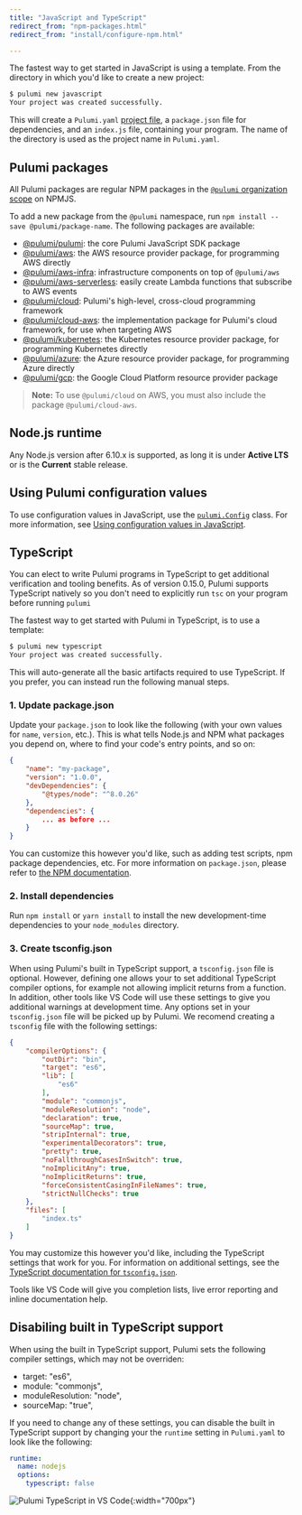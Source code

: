 ```yaml
---
title: "JavaScript and TypeScript"
redirect_from: "npm-packages.html"
redirect_from: "install/configure-npm.html"

---
```


The fastest way to get started in JavaScript is using a template.  From the directory in which you'd like to create a new project:

```bash
$ pulumi new javascript
Your project was created successfully.
```

This will create a `Pulumi.yaml` [project file](./project.html), a `package.json` file for dependencies, and an `index.js` file, containing your program. The name of the directory is used as the project name in `Pulumi.yaml`.

## Pulumi packages

All Pulumi packages are regular NPM packages in the [`@pulumi` organization scope](https://www.npmjs.com/org/pulumi) on NPMJS.

To add a new package from the `@pulumi` namespace, run `npm install --save @pulumi/package-name`.  The following packages are available:

- [@pulumi/pulumi](https://www.npmjs.com/package/@pulumi/pulumi): the core Pulumi JavaScript SDK package
- [@pulumi/aws](https://www.npmjs.com/package/@pulumi/aws): the AWS resource provider package, for programming AWS directly
- [@pulumi/aws-infra](https://www.npmjs.com/package/@pulumi/aws-infra): infrastructure components on top of `@pulumi/aws`
- [@pulumi/aws-serverless](https://www.npmjs.com/package/@pulumi/aws-serverless): easily create Lambda functions that subscribe to AWS events
- [@pulumi/cloud](https://www.npmjs.com/package/@pulumi/cloud): Pulumi's high-level, cross-cloud programming framework
- [@pulumi/cloud-aws](https://www.npmjs.com/package/@pulumi/cloud-aws): the implementation package for Pulumi's cloud framework, for use when targeting AWS
- [@pulumi/kubernetes](https://www.npmjs.com/package/@pulumi/kubernetes): the Kubernetes resource provider package, for programming Kubernetes directly
- [@pulumi/azure](https://www.npmjs.com/package/@pulumi/azure): the Azure resource provider package, for programming Azure directly
- [@pulumi/gcp](https://www.npmjs.com/package/@pulumi/gcp): the Google Cloud Platform resource provider package

> **Note:** To use `@pulumi/cloud` on AWS, you must also include the package `@pulumi/cloud-aws`.

## Node.js runtime

Any Node.js version after 6.10.x is supported, as long it is under **Active LTS** or is the **Current** stable release.

## Using Pulumi configuration values

To use configuration values in JavaScript, use the [`pulumi.Config`] class. For more information, see [Using configuration values in JavaScript].

## TypeScript

You can elect to write Pulumi programs in TypeScript to get additional verification and tooling benefits. As of version 0.15.0, Pulumi supports TypeScript natively so you don't need to explicitly run `tsc` on your program before running `pulumi`

The fastest way to get started with Pulumi in TypeScript, is to use a template:

```bash
$ pulumi new typescript
Your project was created successfully.
```

This will auto-generate all the basic artifacts required to use TypeScript. If you prefer, you can instead run the following manual steps.

### 1. Update package.json

Update your `package.json` to look like the following (with your own values for `name`, `version`, etc.).  This
is what tells Node.js and NPM what packages you depend on, where to find your code's entry points, and so on:

```json
{
    "name": "my-package",
    "version": "1.0.0",
    "devDependencies": {
        "@types/node": "^8.0.26"
    },
    "dependencies": {
        ... as before ...
    }
}
```

You can customize this however you'd like, such as adding test scripts, npm package dependencies, etc.  For more information on `package.json`, please refer to [the NPM documentation](https://docs.npmjs.com/files/package.json).

### 2. Install dependencies

Run `npm install` or `yarn install` to install the new development-time dependencies to your `node_modules` directory.

### 3. Create tsconfig.json

When using Pulumi's built in TypeScript support, a `tsconfig.json` file is optional. However, defining one allows your to set additional TypeScript compiler options, for example not allowing implicit returns from a function. In addition, other tools like VS Code will use these settings to give you additional warnings at development time. Any options set in your `tsconfig.json` file will be picked up by Pulumi. We recomend creating a `tsconfig` file with the following settings:

```json
{
    "compilerOptions": {
        "outDir": "bin",
        "target": "es6",
        "lib": [
            "es6"
        ],
        "module": "commonjs",
        "moduleResolution": "node",
        "declaration": true,
        "sourceMap": true,
        "stripInternal": true,
        "experimentalDecorators": true,
        "pretty": true,
        "noFallthroughCasesInSwitch": true,
        "noImplicitAny": true,
        "noImplicitReturns": true,
        "forceConsistentCasingInFileNames": true,
        "strictNullChecks": true
    },
    "files": [
        "index.ts"
    ]
}
```

You may customize this however you'd like, including the TypeScript settings that work for you.  For
information on additional settings, see the [TypeScript documentation for `tsconfig.json`](https://www.typescriptlang.org/docs/handbook/tsconfig-json.html).

Tools like VS Code will give you completion lists, live error reporting and inline documentation help.

## Disabiling built in TypeScript support

When using the built in TypeScript support, Pulumi sets the following compiler settings, which may not be overriden:

- target: "es6",
- module: "commonjs",
- moduleResolution: "node",
- sourceMap: "true",

If you need to change any of these settings, you can disable the built in TypeScript support by changing your the `runtime` setting in `Pulumi.yaml` to look like the following:

```yaml
runtime:
  name: nodejs
  options:
    typescript: false
```

![Pulumi TypeScript in VS Code](../images/reference/vscode.png){:width="700px"}

<!-- LINKS -->
[`pulumi.Config`]: pkg/nodejs/@pulumi/index.html#Config
[Using configuration values in JavaScript]: ./config.html#javascript
<!-- END LINKS -->
